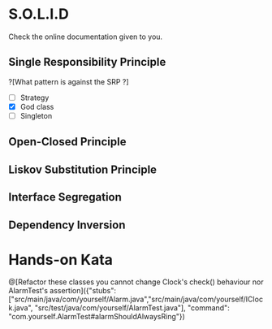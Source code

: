 # S.O.L.I.D

Check the online documentation given to you.

## Single Responsibility Principle

?[What pattern is against the SRP ?]
-[ ] Strategy
-[x] God class
-[ ] Singleton

## Open-Closed Principle

## Liskov Substitution Principle

## Interface Segregation

## Dependency Inversion


# Hands-on Kata

@[Refactor these classes you cannot change Clock's check() behaviour nor AlarmTest's assertion]({"stubs": ["src/main/java/com/yourself/Alarm.java","src/main/java/com/yourself/IClock.java", "src/test/java/com/yourself/AlarmTest.java"], "command": "com.yourself.AlarmTest#alarmShouldAlwaysRing"})